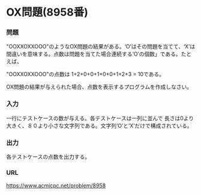 # OX問題\(8958番\)

### 問題

"OOXXOXXOOO"のようなOX問題の結果がある。‘O’はその問題を当てて、‘X’は間違いを意味する。点数は問題を当てた場合連続する‘O’の個数」である。たとえば、

"OOXXOXXOOO"の点数は 1+2+0+0+1+0+0+1+2+3 = 10である。

OX問題の結果が与えられた場合、点数を表示するプログラムを作成しなさい。
     

### 入力

一行にテストケースの数が与える。各テストケースは一列に並んで 長さは0より大きく、８０より小さな文字列である。文字列‘O’と‘X’だけで構成されている。


### 出力

各テストケースの点数を出力する。


### URL

https://www.acmicpc.net/problem/8958